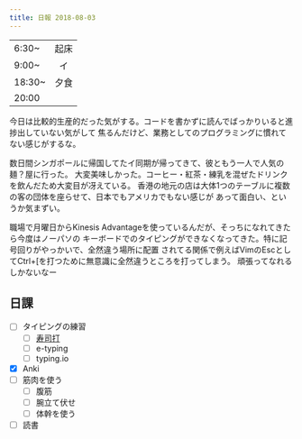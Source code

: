 ```yaml
---
title: 日報 2018-08-03
---
```


|        |      |
| :-     | :-:  |
| 6:30~  | 起床 |
| 9:00~  | イ   |
| 18:30~ | 夕食 |
| 20:00 |      |

今日は比較的生産的だった気がする。コードを書かずに読んでばっかりいると進捗出していない気がして
焦るんだけど、業務としてのプログラミングに慣れてない感じがするな。

数日間シンガポールに帰国してたイ同期が帰ってきて、彼ともう一人で人気の麺？屋に行った。
大変美味しかった。コーヒー・紅茶・練乳を混ぜたドリンクを飲んだため大変目が冴えている。
香港の地元の店は大体1つのテーブルに複数の客の団体を座らせて、日本でもアメリカでもない感じが
あって面白い、というか気まずい。

職場で月曜日からKinesis Advantageを使っているんだが、そっちになれてきたら今度はノーパソの
キーボードでのタイピングができなくなってきた。特に記号回りがやっかいで、全然違う場所に配置
されてる関係で例えばVimのEscとしてCtrl+\[を打つために無意識に全然違うところを打ってしまう。
頑張ってなれるしかないなー

## 日課

- [ ] タイピングの練習
	+ [ ] [寿司打](https://docs.google.com/spreadsheets/d/1Kt_ESiEI2aBxqAcuJOZcfwW_U2a2YpdKvFo4XRsfOWk/edit#gid=0)
	+ [ ] e-typing
	+ [ ] typing.io
- [x] Anki
- [ ] 筋肉を使う
	+ [ ] 腹筋
	+ [ ] 腕立て伏せ
	+ [ ] 体幹を使う
- [ ] 読書
